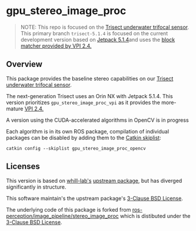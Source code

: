 # gpu_stereo_image_proc

> NOTE:  This repo is focused on the [Trisect underwater trifocal sensor](https://trisect-perception-sensor.gitlab.io/).  This primary branch `trisect-5.1.4` is focused on the current development version based on [Jetpack 5.1.4](https://docs.nvidia.com/jetson/archives/jetpack-archived/jetpack-514/release-notes/index.html)and uses the [block matcher provided by VPI 2.4.](https://docs.nvidia.com/vpi/2.4/algo_stereo_disparity.html)

## Overview

This package provides the baseline stereo capabilities on our [Trisect underwater trifocal sensor](https://trisect-perception-sensor.gitlab.io/).

The next-generation Trisect uses an Orin NX with Jetpack 5.1.4.  This version prioritizes `gpu_stereo_image_proc_vpi` as it provides the more-mature [VPI 2.4.](https://docs.nvidia.com/vpi/2.4/algo_stereo_disparity.html)

A version using the CUDA-accelerated algorithms in OpenCV is in progress

Each algorithm is in its own ROS package, compilation of individual packages can be disabled by adding them to the [Catkin skiplist](https://catkin-tools.readthedocs.io/en/latest/verbs/catkin_config.html#buildlisting-and-skiplisting-packages):

```
catkin config --skiplist gpu_stereo_image_proc_opencv
```


## Licenses

This version is based on [whill-lab's](https://github.com/whill-labs) [upstream package](https://github.com/whill-labs/gpu_stereo_image_proc), but has diverged significantly in structure.

This software maintain's the upstream package's [3-Clause BSD License](https://opensource.org/licenses/BSD-3-Clause).

The underlying code of this package is forked from [ros-perception/image_pipeline/stereo_image_proc](https://github.com/ros-perception/image_pipeline/tree/melodic/stereo_image_proc) which is distibuted under the [3-Clause BSD License](https://opensource.org/licenses/BSD-3-Clause).
